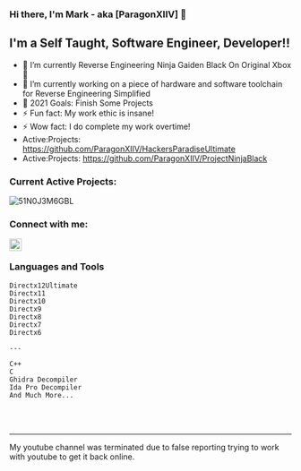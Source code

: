 ### Hi there, I'm Mark - aka [ParagonXIIV] 👋


## I'm a Self Taught, Software Engineer, Developer!!

- 🌱 I’m currently Reverse Engineering Ninja Gaiden Black On Original Xbox 🤣
- 🌱 I’m currently working on a piece of hardware and software toolchain for Reverse Engineering Simplified
- 🥅 2021 Goals: Finish Some Projects
- ⚡ Fun fact: My work ethic is insane!
- ⚡ Wow fact: I do complete my work overtime!
- Active:Projects: https://github.com/ParagonXIIV/HackersParadiseUltimate
- Active:Projects: https://github.com/ParagonXIIV/ProjectNinjaBlack


### Current Active Projects:

![51N0J3M6GBL](https://user-images.githubusercontent.com/87882906/127957301-5597f6b7-9fbe-4fcc-9b0d-29aa902e8624.jpg)


### Connect with me:

[<img align="left" alt="ParagonXIIV | YouTube" width="22px" src="https://cdn.jsdelivr.net/npm/simple-icons@v3/icons/youtube.svg" />][youtube]

<br />

### Languages and Tools

    Directx12Ultimate
    Directx11
    Directx10
    Directx9
    Directx8
    Directx7
    Directx6

    ---

    C++
    C
    Ghidra Decompiler
    Ida Pro Decompiler
    And Much More...

<br />
<br />

---

[youtube]: https://www.youtube.com/channel/UCLhV_hTt-Eg-JW3-yRDSn1g
My youtube channel was terminated due to false reporting trying to work with youtube to get it back online.
